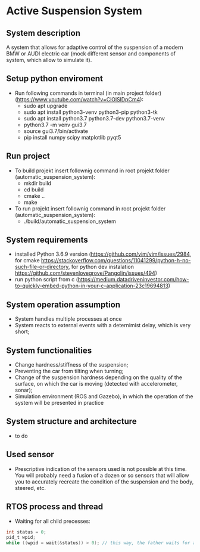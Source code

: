 # Active Suspension System

## System description

A system that allows for adaptive control of the suspension of a modern BMW or AUDI electric car (mock different sensor and components of system, which allow to simulate it).

## Setup python enviroment

- Run following commands in terminal (in main project folder) (https://www.youtube.com/watch?v=ClOlSlDpCm4):
  - sudo apt upgrade
  - sudo apt install python3-venv python3-pip python3-tk
  - sudo apt install python3.7 python3.7-dev python3.7-venv
  - python3.7 -m venv gui3.7
  - source gui3.7/bin/activate
  - pip install numpy scipy matplotlib pyqt5

## Run project

- To build projekt insert follownig command in root projekt folder (automatic_suspension_system):
  - mkdir build
  - cd build
  - cmake ..
  - make
- To run projekt insert follownig command in root projekt folder (automatic_suspension_system):
  - ./build/automatic_suspension_system

## System requirements

- installed Python 3.6.9 version (https://github.com/vim/vim/issues/2984, for cmake https://stackoverflow.com/questions/11041299/python-h-no-such-file-or-directory, for python dev instalation https://github.com/stevenlovegrove/Pangolin/issues/494)
- run python script from c (https://medium.datadriveninvestor.com/how-to-quickly-embed-python-in-your-c-application-23c19694813)

## System operation assumption

- System handles multiple processes at once
- System reacts to external events with a deternimist delay, which is very short;

## System functionalities

- Change hardness/stiffness of the suspension;
- Preventing the car from tilting when turning;
- Change of the suspension hardness depending on the quality of the surface, on which the car is moving (detected with accelerometer, sonar);
- Simulation environment (ROS and Gazebo), in which the operation of the system will be presented in practice

## System structure and architecture

- to do

## Used sensor

- Prescriptive indication of the sensors used is not possible at this time. You will probably need a fusion of a dozen or so sensors that will allow you to accurately recreate the condition of the suspension and the body, steered, etc.

## RTOS process and thread

- Waiting for all child precesses:
```c
int status = 0;
pid_t wpid;
while ((wpid = wait(&status)) > 0); // this way, the father waits for all the child processes
```